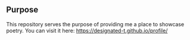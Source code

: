 ## Purpose

This repository serves the purpose of providing me a place to showcase poetry.
You can visit it here: https://designated-t.github.io/profile/